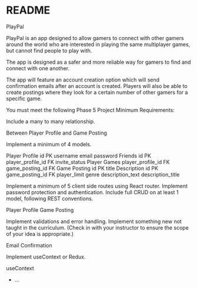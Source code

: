 # README
PlayPal

PlayPal is an app designed to allow gamers to connect with other gamers around the world who are interested in playing the same multiplayer games, but cannot find people to play with. 

The app is designed as a safer and more reliable way for gamers to find and connect with one another.

The app will feature an account creation option which will send confirmation emails after an account is created. Players will also be able to create postings where they look for a certain number of other gamers for a specific game. 

You must meet the following Phase 5 Project Minimum Requirements:

Include a many to many relationship.

Between Player Profile and Game Posting 

Implement a minimum of 4 models.

Player Profile 
    id PK
    username
    email
    password
Friends
    id PK
    player_profile_id FK
    invite_status
Player Games
    player_profile_id FK
    game_posting_id FK
Game Posting 
    id PK
    title
Description 
    id PK
    game_posting_id FK
    player_limit
    genre
    description_text
    description_title

Implement a minimum of 5 client side routes using React router.
Implement password protection and authentication.
Include full CRUD on at least 1 model, following REST conventions. 

Player Profile 
Game Posting 

Implement validations and error handling.
Implement something new not taught in the curriculum. (Check in with your instructor to ensure the scope of your idea is appropriate.)

Email Confirmation 

Implement useContext or Redux.

useContext

* ...
